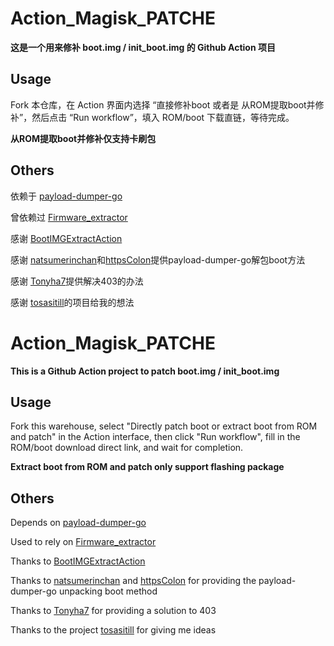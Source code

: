 # Action_Magisk_PATCHE

**这是一个用来修补 boot.img / init_boot.img 的 Github Action 项目**

## Usage

Fork 本仓库，在 Action 界面内选择 “直接修补boot 或者是 从ROM提取boot并修补”，然后点击 “Run workflow”，填入 ROM/boot 下载直链，等待完成。

**从ROM提取boot并修补仅支持卡刷包**

## Others
依赖于 [payload-dumper-go](https://github.com/ssut/payload-dumper-go)

曾依赖过 [Firmware_extractor](https://github.com/ShivamKumarJha/Firmware_extractor)

感谢 [BootIMGExtractAction](https://github.com/tosasitill/BootIMGExtractAction)

感谢 [natsumerinchan](https://github.com/natsumerinchan)和[httpsColon](https://github.com/httpsColon)提供payload-dumper-go解包boot方法

感谢 [Tonyha7](https://github.com/Tonyha7)提供解决403的办法

感谢 [tosasitill](https://github.com/tosasitill)的项目给我的想法

# Action_Magisk_PATCHE

**This is a Github Action project to patch boot.img / init_boot.img**

## Usage

Fork this warehouse, select "Directly patch boot or extract boot from ROM and patch" in the Action interface, then click "Run workflow", fill in the ROM/boot download direct link, and wait for completion.

**Extract boot from ROM and patch only support flashing package**

## Others
Depends on [payload-dumper-go](https://github.com/ssut/payload-dumper-go)

Used to rely on [Firmware_extractor](https://github.com/ShivamKumarJha/Firmware_extractor)

Thanks to [BootIMGExtractAction](https://github.com/tosasitill/BootIMGExtractAction)

Thanks to [natsumerinchan](https://github.com/natsumerinchan) and [httpsColon](https://github.com/httpsColon) for providing the payload-dumper-go unpacking boot method

Thanks to [Tonyha7](https://github.com/Tonyha7) for providing a solution to 403

Thanks to the project [tosasitill](https://github.com/tosasitill) for giving me ideas
